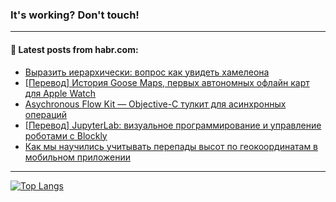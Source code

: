 ### It's working? Don't touch!

---
<!--
#### 🛠️ Technical stack:

![C++](https://img.shields.io/badge/C++-informational?logo=c%2B%2B&style=flat&logoColor=white&color=9C033A)
![Java](https://img.shields.io/badge/Java-informational?logo=java&style=flat&logoColor=white&color=007396)
![Kotlin](https://img.shields.io/badge/Kotlin-informational?logo=Kotlin&style=flat&logoColor=white&color=0095D5)
![JS](https://img.shields.io/badge/JS-informational?logo=javaScript&style=flat&logoColor=black&color=F7Df1E) <br>
![HTML5](https://img.shields.io/badge/HTML5-informational?logo=html5&style=flat&logoColor=white&color=E34F26)
![CSS3](https://img.shields.io/badge/CSS3-informational?logo=css3&style=flat&logoColor=white&color=157286)
![Sass](https://img.shields.io/badge/Saas-informational?logo=sass&style=flat&logoColor=white&color=hotpink)
![PHP](https://img.shields.io/badge/PHP-informational?logo=php&style=flat&logoColor=white&color=777BB4) <br>
![WebPAck](https://img.shields.io/badge/WebPack-informational?logo=webPack&style=flat&logoColor=white&color=FF6F00)
![Bootstrap](https://img.shields.io/badge/Bootstrap-informational?logo=Bootstrap&style=flat&logoColor=white&color=7952B3)
![MySQL](https://img.shields.io/badge/MySQL-informational?logo=MySQL&style=flat&logoColor=white&color=00f) <br>
![NodeJS](https://img.shields.io/badge/NodeJS-informational?logo=node.js&style=flat&logoColor=white&color=43853D)
![Spring](https://img.shields.io/badge/Spring-informational?logo=Spring&style=flat&logoColor=white&color=0A9EDC)
![Angular](https://img.shields.io/badge/Vue-informational?logo=vue.js&style=flat&logoColor=white&color=red)
![Git](https://img.shields.io/badge/Git-informational?logo=git&style=flat&logoColor=white&color=darkorange)

___
-->

#### 💬 Latest posts from habr.com:

<!-- BLOG-POST-LIST:START -->
- [Выразить иерархически: вопрос как увидеть хамелеона](https://habr.com/ru/post/690518/?utm_source=habrahabr&utm_medium=rss&utm_campaign=690518)
- [[Перевод] История Goose Maps, первых автономных офлайн карт для Apple Watch](https://habr.com/ru/post/690506/?utm_source=habrahabr&utm_medium=rss&utm_campaign=690506)
- [Asychronous Flow Kit — Objective-C тулкит для асинхронных операций](https://habr.com/ru/post/690484/?utm_source=habrahabr&utm_medium=rss&utm_campaign=690484)
- [[Перевод] JupyterLab: визуальное программирование и управление роботами с Blockly](https://habr.com/ru/post/690362/?utm_source=habrahabr&utm_medium=rss&utm_campaign=690362)
- [Как мы научились учитывать перепады высот по геокоординатам в мобильном приложении](https://habr.com/ru/post/690448/?utm_source=habrahabr&utm_medium=rss&utm_campaign=690448)
<!-- BLOG-POST-LIST:END -->

---

[![Top Langs](https://github-readme-stats.vercel.app/api/top-langs/?username=zloylis&layout=compact&hide_border=true&theme=dracula)](https://github.com/zloylis)
